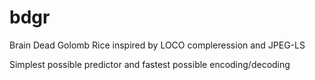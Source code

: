 # bdgr
Brain Dead Golomb Rice inspired by LOCO compleression and JPEG-LS

Simplest possible predictor and fastest possible encoding/decoding
